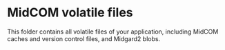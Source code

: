 MidCOM volatile files
=====================

This folder contains all volatile files of your application, including MidCOM caches and version control files, and Midgard2 blobs.
